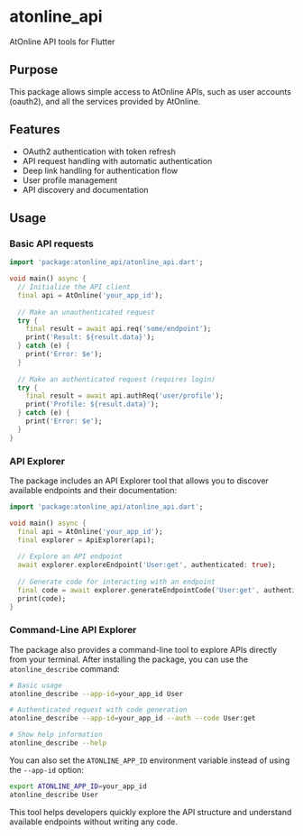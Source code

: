 # atonline_api

AtOnline API tools for Flutter

## Purpose

This package allows simple access to AtOnline APIs, such as
user accounts (oauth2), and all the services provided by AtOnline.

## Features

- OAuth2 authentication with token refresh
- API request handling with automatic authentication
- Deep link handling for authentication flow
- User profile management
- API discovery and documentation

## Usage

### Basic API requests

```dart
import 'package:atonline_api/atonline_api.dart';

void main() async {
  // Initialize the API client
  final api = AtOnline('your_app_id');
  
  // Make an unauthenticated request
  try {
    final result = await api.req('some/endpoint');
    print('Result: ${result.data}');
  } catch (e) {
    print('Error: $e');
  }
  
  // Make an authenticated request (requires login)
  try {
    final result = await api.authReq('user/profile');
    print('Profile: ${result.data}');
  } catch (e) {
    print('Error: $e');
  }
}
```

### API Explorer

The package includes an API Explorer tool that allows you to discover available endpoints and their documentation:

```dart
import 'package:atonline_api/atonline_api.dart';

void main() async {
  final api = AtOnline('your_app_id');
  final explorer = ApiExplorer(api);
  
  // Explore an API endpoint
  await explorer.exploreEndpoint('User:get', authenticated: true);
  
  // Generate code for interacting with an endpoint
  final code = await explorer.generateEndpointCode('User:get', authenticated: true);
  print(code);
}
```

### Command-Line API Explorer

The package also provides a command-line tool to explore APIs directly from your terminal. After installing the package, you can use the `atonline_describe` command:

```bash
# Basic usage
atonline_describe --app-id=your_app_id User

# Authenticated request with code generation
atonline_describe --app-id=your_app_id --auth --code User:get

# Show help information
atonline_describe --help
```

You can also set the `ATONLINE_APP_ID` environment variable instead of using the `--app-id` option:

```bash
export ATONLINE_APP_ID=your_app_id
atonline_describe User
```

This tool helps developers quickly explore the API structure and understand available endpoints without writing any code.
